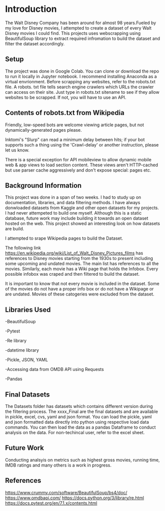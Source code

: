 
# Introduction

The Walt Disney Company has been around for almost 98 years.Fueled by my love for Disney movies, I attempted to create a dataset of every Walt Disney movies I could find. This projects uses webscrapping using BeautifulSoup library to extract required infromation to build the dataset and filter the dataset accordingly. 

## Setup

The project was done in Google Colab. You can clone or download the repo to run it locally in Jupyter notebook. I recommend installing Anaconda as a virtual envrionment. Before scrapping any websites, refer to the robots.txt file. A robots. txt file tells search engine crawlers which URLs the crawler can access on their site. Just type in robots.txt sitename to see if they allow websites to be scrapped. If not, you will have to use an API. 

## Contents of robots.txt from Wikipedia


 Friendly, low-speed bots are welcome viewing article pages, but not
 dynamically-generated pages please.

 Inktomi's "Slurp" can read a minimum delay between hits; if your
 bot supports such a thing using the 'Crawl-delay' or another
 instruction, please let us know.

 There is a special exception for API mobileview to allow dynamic
 mobile web & app views to load section content.
 These views aren't HTTP-cached but use parser cache aggressively
 and don't expose special: pages etc.

## Background Information

This project was done in a span of two weeks. I had to study up on documentation, libraries, and data filtering methods. I have always donwloaded datasets from Kaggle and other open datasets for my projects. I had never attempeted to build one myself. Although this is a static database, future work may include building it towards an open dataset hosted on the web. This project showed an interesting look on how datasets are build.

I attempted to srape Wikipedia pages to build the Dataset.

The following link https://en.wikipedia.org/wiki/List_of_Walt_Disney_Pictures_films has references to Disney movies starting from the 1930s to present including some upcoming and undated movies. The main list has references to all the movies. Similarly, each movie has a Wiki page that holds the Infobox. Every possible infobox was craped and then filtered to build the dataset.

It is important to know that not every movie is included in the dataset. Some of the movies do not have a proper info box or do not have a Wikipage or are undated. Movies of these catogeries were excluded from the dataset.

## Libraries Used

-BeautifulSoup

-Pytest

-Re library

-datetime library

-Pickle, JSON, YAML

-Accessing data from OMDB API using Requests

-Pandas

## Final Datasets

The Datasets folder has datasets which contains different version during the filtering process. The xxxx_Final are the final datasets and are available in pickle, excel, cvs, yaml and json format. You can load the pickle, yaml and json formatted data directly into python using respective load data commands.  You can then load the data as a pandas Dataframe to conduct analysis on the data. For non-techincal user, refer to the excel sheet.


## Future Work

Conducting  analsyis on metrics such as highest gross movies, running time, IMDB ratings and many others is a work in progress.

## References

https://www.crummy.com/software/BeautifulSoup/bs4/doc/
https://www.omdbapi.com/
https://docs.python.org/3/library/re.html
https://docs.pytest.org/en/7.1.x/contents.html
